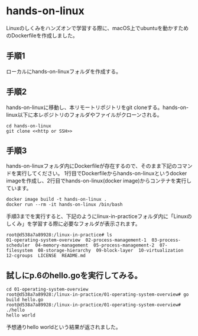 # hands-on-linux
Linuxのしくみをハンズオンで学習する際に、macOS上でubuntuを動かすためのDockerfileを作成しました。

## 手順1
ローカルにhands-on-linuxフォルダを作成する。

## 手順2
hands-on-linuxに移動し、本リモートリポジトリをgit cloneする。hands-on-linux以下に本レポジトリのフォルダやファイルがクローンされる。
```
cd hands-on-linux
git clone <<http or SSH>>
```

## 手順3
hands-on-linuxフォルダ内にDockerfileが存在するので、そのまま下記のコマンドを実行してください。
1行目でDockerfileからhands-on-linuxというdocker imageを作成し、2行目でhands-on-linux(docker image)からコンテナを実行しています。
```
docker image build -t hands-on-linux .
docker run --rm -it hands-on-linux /bin/bash
```

手順3までを実行すると、下記のようにlinux-in-practiceフォルダ内に「Linuxのしくみ」を学習する際に必要なフォルダが表示されます。
```
root@d538a7a89928:/linux-in-practice# ls
01-operating-system-overview  02-process-management-1  03-process-scheduler  04-memory-management  05-process-management-2  07-filesystem  08-storage-hierarchy  09-block-layer  10-virtualization  12-cgroups  LICENSE  README.md
```
## 試しにp.6のhello.goを実行してみる。
```
cd 01-operating-system-overview
root@d538a7a89928:/linux-in-practice/01-operating-system-overview# go build hello.go
root@d538a7a89928:/linux-in-practice/01-operating-system-overview# ./hello
hello world
```
予想通りhello worldという結果が返されました。
